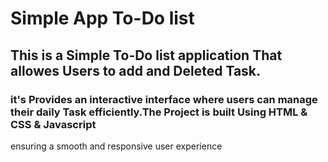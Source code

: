 # Simple App To-Do list

## This is a Simple To-Do list application That allowes Users to add and Deleted Task.
### it's Provides an interactive interface where users can manage their daily Task efficiently.The Project is built Using HTML & CSS & Javascript
ensuring a smooth and responsive user experience
